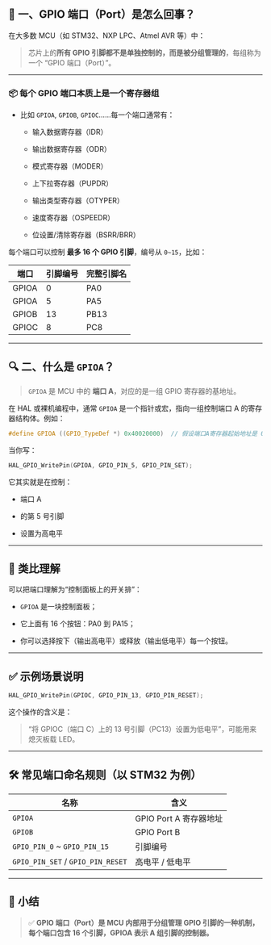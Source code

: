 ## 🧩 一、GPIO 端口（Port）是怎么回事？

在大多数 MCU（如 STM32、NXP LPC、Atmel AVR 等）中：

> 芯片上的**所有 GPIO 引脚都不是单独控制的，而是被分组管理的**，每组称为一个 “GPIO 端口（Port）”。

* * *

### 📦 每个 GPIO 端口本质上是一个寄存器组

* 比如 `GPIOA`, `GPIOB`, `GPIOC`……每一个端口通常有：
    
    * 输入数据寄存器（IDR）
        
    * 输出数据寄存器（ODR）
        
    * 模式寄存器（MODER）
        
    * 上下拉寄存器（PUPDR）
        
    * 输出类型寄存器（OTYPER）
        
    * 速度寄存器（OSPEEDR）
        
    * 位设置/清除寄存器（BSRR/BRR）
        

每个端口可以控制 **最多 16 个 GPIO 引脚**，编号从 `0~15`，比如：

| 端口 | 引脚编号 | 完整引脚名 |
| --- | --- | --- |
| GPIOA | 0 | PA0 |
| GPIOA | 5 | PA5 |
| GPIOB | 13 | PB13 |
| GPIOC | 8 | PC8 |

* * *

## 🔍 二、什么是 `GPIOA`？

> `GPIOA` 是 MCU 中的 **端口 A**，对应的是一组 GPIO 寄存器的基地址。

在 HAL 或裸机编程中，通常 `GPIOA` 是一个指针或宏，指向一组控制端口 A 的寄存器结构体。例如：

```c
#define GPIOA ((GPIO_TypeDef *) 0x40020000)  // 假设端口A寄存器起始地址是 0x40020000
```

当你写：

```c
HAL_GPIO_WritePin(GPIOA, GPIO_PIN_5, GPIO_PIN_SET);
```

它其实就是在控制：

* 端口 A
    
* 的第 5 号引脚
    
* 设置为高电平
    

* * *

## 🧠 类比理解

可以把端口理解为“控制面板上的开关排”：

* `GPIOA` 是一块控制面板；
    
* 它上面有 16 个按钮：PA0 到 PA15；
    
* 你可以选择按下（输出高电平）或释放（输出低电平）每一个按钮。
    

* * *

## ✅ 示例场景说明

```c
HAL_GPIO_WritePin(GPIOC, GPIO_PIN_13, GPIO_PIN_RESET);
```

这个操作的含义是：

> “将 GPIOC（端口 C）上的 13 号引脚（PC13）设置为低电平”，可能用来熄灭板载 LED。

* * *

## 🛠 常见端口命名规则（以 STM32 为例）

| 名称 | 含义 |
| --- | --- |
| `GPIOA` | GPIO Port A 寄存器地址 |
| `GPIOB` | GPIO Port B |
| `GPIO_PIN_0` ~ `GPIO_PIN_15` | 引脚编号 |
| `GPIO_PIN_SET` / `GPIO_PIN_RESET` | 高电平 / 低电平 |

* * *

## 📌 小结

> ✅ **GPIO 端口（Port）是 MCU 内部用于分组管理 GPIO 引脚的一种机制，每个端口包含 16 个引脚，GPIOA 表示 A 组引脚的控制器。**